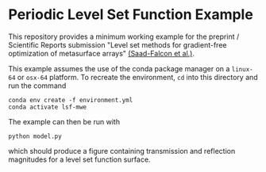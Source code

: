 # Periodic Level Set Function Example

This repository provides a minimum working example for the preprint / Scientific Reports submission "Level set methods for gradient-free optimization of metasurface arrays" [(Saad-Falcon et al.)](http://arxiv.org/abs/2307.07606).

This example assumes the use of the conda package manager on a `linux-64` or `osx-64` platform. To recreate the environment, `cd` into this directory and run the command

```
conda env create -f environment.yml
conda activate lsf-mwe
```

The example can then be run with

```
python model.py
```

which should produce a figure containing transmission and reflection magnitudes for a level set function surface.
